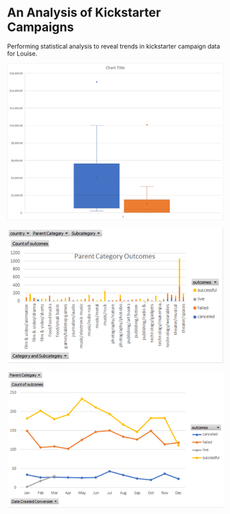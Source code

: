 # An Analysis of Kickstarter Campaigns
Performing statistical analysis to reveal trends in kickstarter campaign data for Louise.

![](images/boxplot.png)

![](images/chart.png)

![](images/chart2.png)
